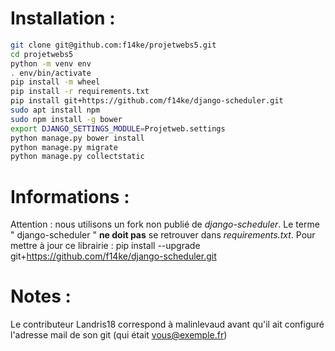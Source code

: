 
# Installation :


```bash
git clone git@github.com:f14ke/projetwebs5.git
cd projetwebs5
python -m venv env
. env/bin/activate
pip install -m wheel
pip install -r requirements.txt
pip install git+https://github.com/f14ke/django-scheduler.git
sudo apt install npm
sudo npm install -g bower
export DJANGO_SETTINGS_MODULE=Projetweb.settings
python manage.py bower install
python manage.py migrate
python manage.py collectstatic
```

# Informations :

Attention : nous utilisons un fork non publié de *django-scheduler*. Le terme " django-scheduler " **ne doit pas** se retrouver dans *requirements.txt*. Pour mettre à jour ce librairie :
pip install --upgrade git+https://github.com/f14ke/django-scheduler.git

# Notes : 
Le contributeur Landris18 correspond à malinlevaud avant qu'il ait configuré l'adresse mail de son git (qui était vous@exemple.fr)
